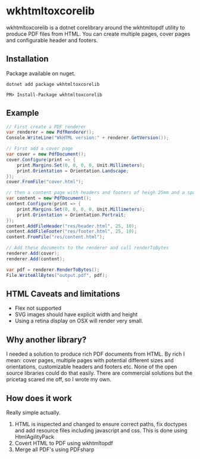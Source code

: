 # wkhtmltoxcorelib 
wkhtmltoxcorelib  is a dotnet corelibrary around the wkhtmltopdf utility to produce PDF files from HTML. You can create multiple pages, cover pages and configurable header and footers.

## Installation
Package available on nuget.
```
dotnet add package wkhtmltoxcorelib 
```
```
PM> Install-Package wkhtmltoxcorelib 
```

## Example
```csharp
// First create a PDF renderer
var renderer = new PdfRenderer();
Console.WriteLine("WkHTML version:" + renderer.GetVersion());

// First add a cover page
var cover = new PdfDocument();
cover.Configure(print => {
    print.Margins.Set(0, 0, 0, 0, Unit.Millimeters);
    print.Orientation = Orientation.Landscape;
});
cover.FromFile("cover.html");

// then a content page with headers and footers of heigh 25mm and a spacing of 10mm
var content = new PdfDocument();
content.Configure(print => {
    print.Margins.Set(0, 0, 0, 0, Unit.Millimeters);
    print.Orientation = Orientation.Portrait;
});
content.AddFileHeader("res/header.html", 25, 10);
content.AddFileFooter("res/footer.html", 25, 10);
content.FromFile("res/content.html");

// Add these documents to the renderer and call renderToBytes
renderer.Add(cover);
renderer.Add(content);

var pdf = renderer.RenderToBytes();
File.WriteAllBytes("output.pdf", pdf);
```

## HTML Caveats and limitations
* Flex not supported
* SVG images should have explicit width and height
* Using a retina display on OSX will render very small.

## Why another library?
I needed a solution to produce rich PDF documents from HTML. By rich I mean: cover pages, multiple pages with potential different sizes and orientations, customizable headers and footers etc. None of the open source libraries could do that easily. There are commercial solutions but the pricetag scared me off, so I wrote my own.

## How does it work
Really simple actually.
1. HTML is inspected and changed to ensure correct paths, fix doctypes and add resource files including javascript and css. This is done using HtmlAgilityPack
2. Covert HTML to PDF using wkhtmltopdf
3. Merge all PDF's using PDFsharp

